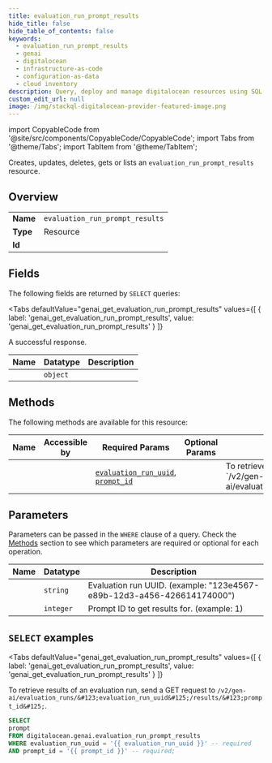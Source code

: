 ```yaml
--- 
title: evaluation_run_prompt_results
hide_title: false
hide_table_of_contents: false
keywords:
  - evaluation_run_prompt_results
  - genai
  - digitalocean
  - infrastructure-as-code
  - configuration-as-data
  - cloud inventory
description: Query, deploy and manage digitalocean resources using SQL
custom_edit_url: null
image: /img/stackql-digitalocean-provider-featured-image.png
---
```


import CopyableCode from '@site/src/components/CopyableCode/CopyableCode';
import Tabs from '@theme/Tabs';
import TabItem from '@theme/TabItem';

Creates, updates, deletes, gets or lists an <code>evaluation_run_prompt_results</code> resource.

## Overview
<table><tbody>
<tr><td><b>Name</b></td><td><code>evaluation_run_prompt_results</code></td></tr>
<tr><td><b>Type</b></td><td>Resource</td></tr>
<tr><td><b>Id</b></td><td><CopyableCode code="digitalocean.genai.evaluation_run_prompt_results" /></td></tr>
</tbody></table>

## Fields

The following fields are returned by `SELECT` queries:

<Tabs
    defaultValue="genai_get_evaluation_run_prompt_results"
    values={[
        { label: 'genai_get_evaluation_run_prompt_results', value: 'genai_get_evaluation_run_prompt_results' }
    ]}
>
<TabItem value="genai_get_evaluation_run_prompt_results">

A successful response.

<table>
<thead>
    <tr>
    <th>Name</th>
    <th>Datatype</th>
    <th>Description</th>
    </tr>
</thead>
<tbody>
<tr>
    <td><CopyableCode code="prompt" /></td>
    <td><code>object</code></td>
    <td></td>
</tr>
</tbody>
</table>
</TabItem>
</Tabs>

## Methods

The following methods are available for this resource:

<table>
<thead>
    <tr>
    <th>Name</th>
    <th>Accessible by</th>
    <th>Required Params</th>
    <th>Optional Params</th>
    <th>Description</th>
    </tr>
</thead>
<tbody>
<tr>
    <td><a href="#genai_get_evaluation_run_prompt_results"><CopyableCode code="genai_get_evaluation_run_prompt_results" /></a></td>
    <td><CopyableCode code="select" /></td>
    <td><a href="#parameter-evaluation_run_uuid"><code>evaluation_run_uuid</code></a>, <a href="#parameter-prompt_id"><code>prompt_id</code></a></td>
    <td></td>
    <td>To retrieve results of an evaluation run, send a GET request to `/v2/gen-ai/evaluation_runs/&#123;evaluation_run_uuid&#125;/results/&#123;prompt_id&#125;`.</td>
</tr>
</tbody>
</table>

## Parameters

Parameters can be passed in the `WHERE` clause of a query. Check the [Methods](#methods) section to see which parameters are required or optional for each operation.

<table>
<thead>
    <tr>
    <th>Name</th>
    <th>Datatype</th>
    <th>Description</th>
    </tr>
</thead>
<tbody>
<tr id="parameter-evaluation_run_uuid">
    <td><CopyableCode code="evaluation_run_uuid" /></td>
    <td><code>string</code></td>
    <td>Evaluation run UUID. (example: "123e4567-e89b-12d3-a456-426614174000")</td>
</tr>
<tr id="parameter-prompt_id">
    <td><CopyableCode code="prompt_id" /></td>
    <td><code>integer</code></td>
    <td>Prompt ID to get results for. (example: 1)</td>
</tr>
</tbody>
</table>

## `SELECT` examples

<Tabs
    defaultValue="genai_get_evaluation_run_prompt_results"
    values={[
        { label: 'genai_get_evaluation_run_prompt_results', value: 'genai_get_evaluation_run_prompt_results' }
    ]}
>
<TabItem value="genai_get_evaluation_run_prompt_results">

To retrieve results of an evaluation run, send a GET request to `/v2/gen-ai/evaluation_runs/&#123;evaluation_run_uuid&#125;/results/&#123;prompt_id&#125;`.

```sql
SELECT
prompt
FROM digitalocean.genai.evaluation_run_prompt_results
WHERE evaluation_run_uuid = '{{ evaluation_run_uuid }}' -- required
AND prompt_id = '{{ prompt_id }}' -- required;
```
</TabItem>
</Tabs>
